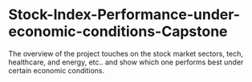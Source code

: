 # Stock-Index-Performance-under-economic-conditions-Capstone
The overview of the project touches on the stock market sectors, tech, healthcare, and energy, etc.. and show which one performs best under certain economic conditions.
